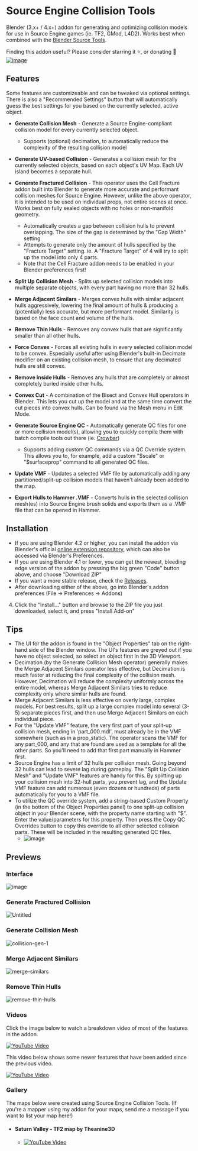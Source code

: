 # Source Engine Collision Tools
Blender (3.x+ / 4.x+) addon for generating and optimizing collision models for use in Source Engine games (ie. TF2, GMod, L4D2). Works best when combined with the [Blender Source Tools](http://steamreview.org/BlenderSourceTools/).

Finding this addon useful? Please consider starring it ⭐, or donating 🙂<br>
[![image](https://user-images.githubusercontent.com/88953117/232652206-a5b7c5a1-d4cc-40ec-88d7-d3a5886d8f55.png)](https://www.paypal.com/donate/?hosted_button_id=K63REE7KJ3WUY)

## Features
Some features are customizeable and can be tweaked via optional settings. There is also a "Recommended Settings" button that will automatically guess the best settings for you based on the currently selected, active object.
- **Generate Collision Mesh** - Generate a Source Engine-compliant collision model for every currently selected object.
  - Supports (optional) decimation, to automatically reduce the complexity of the resulting collision model
- **Generate UV-based Collision** - Generates a collision mesh for the currently selected objects, based on each object's UV Map. Each UV island becomes a separate hull.
- **Generate Fractured Collision** - This operator uses the Cell Fracture addon built into Blender to generate more accurate and performant collision meshes for Source Engine. However, unlike the above operator, it is intended to be used on individual props, not entire scenes at once. Works best on fully sealed objects with no holes or non-manifold geometry.
  - Automatically creates a gap between collision hulls to prevent overlapping. The size of the gap is determined by the "Gap Width" setting
  - Attempts to generate only the amount of hulls specified by the "Fracture Target" setting. ie. A "Fracture Target" of 4 will try to split up the model into only 4 parts.
  - Note that the Cell Fracture addon needs to be enabled in your Blender preferences first!

- **Split Up Collision Mesh** - Splits up selected collision models into multiple separate objects, with every part having no more than 32 hulls.
- **Merge Adjacent Similars** - Merges convex hulls with similar adjacent hulls aggressively, lowering the final amount of hulls & producing a (potentially) less accurate, but more performant model. Similarity is based on the face count and volume of the hulls.
- **Remove Thin Hulls** - Removes any convex hulls that are significantly smaller than all other hulls.
- **Force Convex** - Forces all existing hulls in every selected collision model to be convex. Especially useful after using Blender's built-in Decimate modifier on an existing collision mesh, to ensure that any decimated hulls are still convex.
- **Remove Inside Hulls** - Removes any hulls that are completely or almost completely buried inside other hulls.
- **Convex Cut** - A combination of the Bisect and Convex Hull operators in Blender. This lets you cut up the model and at the same time convert the cut pieces into convex hulls. Can be found via the Mesh menu in Edit Mode. 
- **Generate Source Engine QC** - Automatically generate QC files for one or more collision model(s), allowing you to quickly compile them with batch compile tools out there (ie. [Crowbar](https://developer.valvesoftware.com/wiki/Crowbar))
  - Supports adding custom QC commands via a QC Override system. This allows you to, for example, add a custom "$scale" or "$surfaceprop" command to all generated QC files.
- **Update VMF** - Updates a selected VMF file by automatically adding any partitioned/split-up collision models that haven't already been added to the map.
- **Export Hulls to Hammer .VMF** - Converts hulls in the selected collision mesh(es) into Source Engine brush solids and exports them as a .VMF file that can be opened in Hammer.

## Installation
- If you are using Blender 4.2 or higher, you can install the addon via Blender's official [online extension repository](https://extensions.blender.org/add-ons/sourceenginecollisiontools/), which can also be accessed via Blender's Preferences.
- If you are using Blender 4.1 or lower, you can get the newest, bleeding edge version of the addon by pressing the big green "Code" button above, and choose "Download ZIP"
- If you want a more stable release, check the [Releases](https://github.com/theanine3D/source-engine-collision-tools/releases).
- After downloading either of the above, go into Blender's addon preferences (File → Preferences → Addons)
4. Click the "Install..." button and browse to the ZIP file you just downloaded, select it, and press "Install Add-on"

## Tips
- The UI for the addon is found in the "Object Properties" tab on the right-hand side of the Blender window. The UI's features are greyed out if you have no object selected, so select an object first in the 3D VIewport.
- Decimation (by the Generate Collision Mesh operator) generally makes the Merge Adjacent Similars operator less effective, but Decimation is much faster at reducing the final complexity of the collision mesh. However, Decimation will reduce the complexity uniformly across the entire model, whereas Merge Adjacent Similars tries to reduce complexity only where similar hulls are found.
- Merge Adjacent Similars is less effective on overly large, complex models. For best results, split up a large complex model into several (3-5) separate pieces first, and then use Merge Adjacent Similars on each individual piece.
- For the "Update VMF" feature, the very first part of your split-up collision mesh, ending in 'part_000.mdl', must already be in the VMF somewhere (such as in a prop_static). The operator scans the VMF for any part_000, and any that are found are used as a template for all the other parts. So you'll need to add that first part manually in Hammer first.
- Source Engine has a limit of 32 hulls per collision mesh. Going beyond 32 hulls can lead to severe lag during gameplay. The "Split Up Collision Mesh" and "Update VMF" features are handy for this. By splitting up your collision mesh into 32-hull parts, you prevent lag, and the Update VMF feature can add numerous (even dozens or hundreds) of parts automatically for you to a VMF file.
- To utilize the QC override system, add a string-based Custom Property (in the bottom of the Object Properties panel) to one split-up collision object in your Blender scene, with the property name starting with "$". Enter the value/parameters for this property. Then press the Copy QC Overrides button to copy this override to all other selected collision parts. These will be included in the resulting generated QC files.
  - ![image](https://github.com/theanine3D/source-engine-collision-tools/assets/88953117/ca659755-e483-4866-871c-a9fc3848898d)

## Previews ##
### Interface ###
![image](https://github.com/theanine3D/source-engine-collision-tools/assets/88953117/65c5a386-fb52-4128-889c-de40d2deb15d)
### Generate Fractured Collision ###
![Untitled](https://user-images.githubusercontent.com/88953117/231557347-ce472d26-0634-4db9-a18f-0d1e7891a019.gif)
### Generate Collision Mesh
![collision-gen-1](https://user-images.githubusercontent.com/88953117/212523161-07296101-d80f-4d7e-8cbe-5ccbc93425ba.gif)
### Merge Adjacent Similars ###
![merge-similars](https://user-images.githubusercontent.com/88953117/213289714-d13d5bb8-ef37-439e-8eac-1370b4716bab.gif)
### Remove Thin Hulls
![remove-thin-hulls](https://user-images.githubusercontent.com/88953117/216437113-22036e00-dcbe-4e74-a6c9-388fb96ac173.gif)

### Videos
Click the image below to watch a breakdown video of most of the features in the addon.

[![YouTube Video](https://user-images.githubusercontent.com/88953117/219478247-5763224f-5bb2-443d-81ee-b17532cbb7c4.png)](https://www.youtube.com/watch?v=ASLw-FMQUXM)

This video below shows some newer features that have been added since the previous video.

[![YouTube Video](https://github.com/user-attachments/assets/7244d17f-90cb-40fc-9117-e9aa341ea8d5)](https://youtu.be/yWF5ngntf5A)

### Gallery
The maps below were created using Source Engine Collision Tools. (If you're a mapper using my addon for your maps, send me a message if you want to list your map here!)

- #### Saturn Valley - TF2 map by Theanine3D

  - [![YouTube Video](https://github.com/user-attachments/assets/28a24da2-f792-4ab3-abb9-473d3a75bfc0)](https://www.youtube.com/watch?v=jbJhX8MaSDQ)
